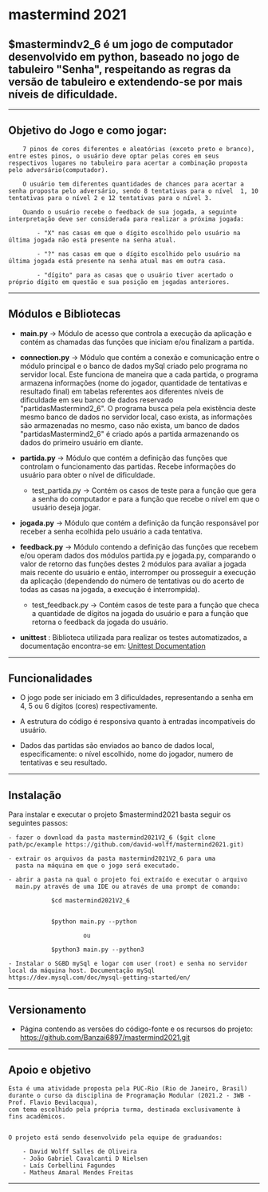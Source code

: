 mastermind 2021
========

$**mastermindv2_6** é um jogo de computador desenvolvido em **python**, baseado no jogo de tabuleiro "Senha",
respeitando as regras da versão de tabuleiro e extendendo-se por mais níveis de dificuldade.
--------
--------

Objetivo do Jogo e como jogar:
------------------------------

        7 pinos de cores diferentes e aleatórias (exceto preto e branco), entre estes pinos, o usuário deve optar pelas cores em seus respectivos lugares no tabuleiro para acertar a combinação proposta pelo adversário(computador).

        O usuário tem diferentes quantidades de chances para acertar a senha proposta pelo adversário, sendo 8 tentativas para o nível  1, 10 tentativas para o nível 2 e 12 tentativas para o nível 3. 

        Quando o usuário recebe o feedback de sua jogada, a seguinte interpretação deve ser considerada para realizar a próxima jogada: 

            - "X" nas casas em que o dígito escolhido pelo usuário na última jogada não está presente na senha atual.

            - "?" nas casas em que o dígito escolhido pelo usuário na última jogada está presente na senha atual mas em outra casa.

            - "dígito" para as casas que o usuário tiver acertado o próprio dígito em questão e sua posição em jogadas anteriores. 
-------------------------------

Módulos e Bibliotecas
-------
- **main.py** -> Módulo de acesso que controla a execução da aplicação e contém as chamadas das funções que iniciam e/ou finalizam a partida. 

- **connection.py** -> Módulo que contém a conexão e comunicação entre o módulo principal e o banco de dados mySql criado pelo programa no servidor local. Este funciona de maneira que a cada partida, o programa armazena informações (nome do jogador, quantidade de tentativas e resultado final) em tabelas referentes aos diferentes níveis de dificuldade em seu banco de dados reservado "partidasMastermind2_6". O programa busca pela pela existência deste mesmo banco de dados no servidor local, caso exista, as informações são armazenadas no mesmo, caso não exista, um banco de dados "partidasMastermind2_6" é criado após a partida armazenando os dados do primeiro usuário em diante.

- **partida.py** -> Módulo que contém a definição das funções que controlam o funcionamento das partidas. Recebe informações do usuário para obter o nível de dificuldade. 

  - test_partida.py -> Contém os casos de teste para a função que gera a senha do computador e para a função que recebe o nível em que o usuário deseja jogar.  

- **jogada.py** -> Módulo que contém a definição da função responsável por receber a senha ecolhida pelo usuário a cada tentativa.

- **feedback.py** -> Módulo contendo a definição das funções que recebem e/ou operam dados dos módulos partida.py e jogada.py, comparando o valor de retorno das funções destes 2 módulos para  avaliar a jogada mais recente do usuário e então, interromper ou prosseguir a execução da aplicação (dependendo do número de tentativas ou do acerto de todas as casas na jogada, a execução é interrompida).

  - test_feedback.py ->  Contém casos de teste para a função que checa a quantidade de dígitos na jogada do usuário e para a função que retorna o feedback da jogada do usuário.
  
- **unittest** : Biblioteca utilizada para realizar os testes automatizados, a documentação encontra-se em: [Unittest Documentation](https://docs.python.org/3/library/unittest.html)
-------

Funcionalidades
--------

- O jogo pode ser iniciado em 3 dificuldades, 
representando a senha em 4, 5 ou 6 dígitos (cores) respectivamente.  

- A estrutura do código é responsiva quanto à entradas incompatíveis do usuário. 

- Dados das partidas são enviados ao banco de dados local, especificamente: o nível escolhido, nome do jogador, numero de tentativas e seu resultado. 

--------
Instalação
------------

Para instalar e executar o projeto $mastermind2021 basta seguir os seguintes passos:

    - fazer o download da pasta mastermind2021V2_6 ($git clone path/pc/example https://github.com/david-wolff/mastermind2021.git) 

    - extrair os arquivos da pasta mastermind2021V2_6 para uma 
      pasta na máquina em que o jogo será executado.

    - abrir a pasta na qual o projeto foi extraído e executar o arquivo 
      main.py através de uma IDE ou através de uma prompt de comando:

                $cd mastermind2021V2_6


                $python main.py --python
      
                         ou
                
                $python3 main.py --python3
    
    - Instalar o SGBD mySql e logar com user (root) e senha no servidor local da máquina host. Documentação mySql https://dev.mysql.com/doc/mysql-getting-started/en/
     
------------
Versionamento
----------

- Página contendo as versões do código-fonte e os recursos do projeto: https://github.com/Banzai6897/mastermind2021.git
----------
Apoio e objetivo
-------
    Esta é uma atividade proposta pela PUC-Rio (Rio de Janeiro, Brasil)
    durante o curso da disciplina de Programação Modular (2021.2 - 3WB -
    Prof. Flavio Bevilacqua),
    com tema escolhido pela própria turma, destinada exclusivamente à
    fins acadêmicos.

    
    O projeto está sendo desenvolvido pela equipe de graduandos:

        - David Wolff Salles de Oliveira
        - João Gabriel Cavalcanti D Nielsen 
        - Laís Corbellini Fagundes 
        - Matheus Amaral Mendes Freitas
--------
